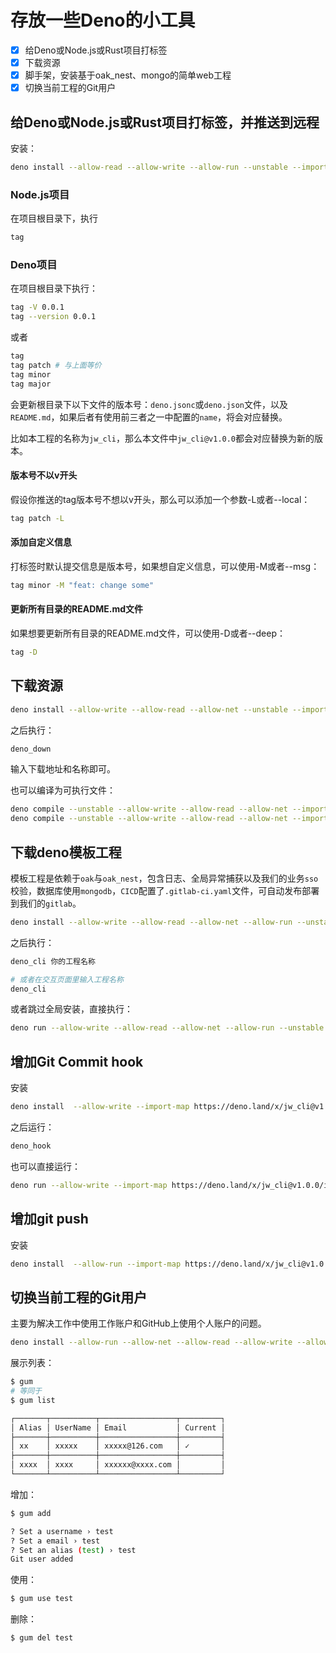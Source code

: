 # 存放一些Deno的小工具

- [x] 给Deno或Node.js或Rust项目打标签
- [x] 下载资源
- [x] 脚手架，安装基于oak_nest、mongo的简单web工程
- [x] 切换当前工程的Git用户

## 给Deno或Node.js或Rust项目打标签，并推送到远程

安装：

```bash
deno install --allow-read --allow-write --allow-run --unstable --import-map https://deno.land/x/jw_cli@v1.0.0/import_map.json -n tag -f https://deno.land/x/jw_cli@v1.0.0/cli/tag/mod.ts
```

### Node.js项目

在项目根目录下，执行

```bash
tag
```

### Deno项目

在项目根目录下执行：

```bash
tag -V 0.0.1
tag --version 0.0.1
```

或者

```bash
tag
tag patch # 与上面等价
tag minor
tag major
```

会更新根目录下以下文件的版本号：`deno.jsonc`或`deno.json`文件，以及`README.md`，如果后者有使用前三者之一中配置的`name`，将会对应替换。

比如本工程的名称为`jw_cli`，那么本文件中`jw_cli@v1.0.0`都会对应替换为新的版本。

#### 版本号不以v开头

假设你推送的tag版本号不想以v开头，那么可以添加一个参数-L或者--local：

```bash
tag patch -L
```

#### 添加自定义信息

打标签时默认提交信息是版本号，如果想自定义信息，可以使用-M或者--msg：

```bash
tag minor -M "feat: change some"
```

#### 更新所有目录的README.md文件

如果想要更新所有目录的README.md文件，可以使用-D或者--deep：

```bash
tag -D
```

## 下载资源

```bash
deno install --allow-write --allow-read --allow-net --unstable --import-map https://deno.land/x/jw_cli@v1.0.0/import_map.json -n deno_down -f https://deno.land/x/jw_cli@v1.0.0/cli/download.ts
```

之后执行：

```bash
deno_down
```

输入下载地址和名称即可。

也可以编译为可执行文件：

```bash
deno compile --unstable --allow-write --allow-read --allow-net --import-map https://deno.land/x/jw_cli@v1.0.0/import_map.json --target x86_64-pc-windows-msvc https://deno.land/x/jw_cli@v1.0.0/cli/download.ts
deno compile --unstable --allow-write --allow-read --allow-net --import-map https://deno.land/x/jw_cli@v1.0.0/import_map.json https://deno.land/x/jw_cli@v1.0.0/cli/download.ts
```

## 下载deno模板工程

模板工程是依赖于`oak`与`oak_nest`，包含日志、全局异常捕获以及我们的业务`sso`校验，数据库使用`mongodb`，`CICD`配置了`.gitlab-ci.yaml`文件，可自动发布部署到我们的`gitlab`。

```bash
deno install --allow-write --allow-read --allow-net --allow-run --unstable --import-map https://deno.land/x/jw_cli@v1.0.0/import_map.json -n deno_cli -f https://deno.land/x/jw_cli@v1.0.0/cli/project.ts
```

之后执行：

```bash
deno_cli 你的工程名称

# 或者在交互页面里输入工程名称
deno_cli
```

或者跳过全局安装，直接执行：

```bash
deno run --allow-write --allow-read --allow-net --allow-run --unstable --import-map https://deno.land/x/jw_cli@v1.0.0/import_map.json  https://deno.land/x/jw_cli@v1.0.0/cli/project.ts 你的工程名称
```

## 增加Git Commit hook

安装

```bash
deno install  --allow-write --import-map https://deno.land/x/jw_cli@v1.0.0/import_map.json  -n deno_hook -f  https://deno.land/x/jw_cli@v1.0.0/cli/git/git_hook.ts
```

之后运行：

```bash
deno_hook
```

也可以直接运行：

```bash
deno run --allow-write --import-map https://deno.land/x/jw_cli@v1.0.0/import_map.json https://deno.land/x/jw_cli@v1.0.0/cli/git/git_hook.ts
```

## 增加git push

安装

```bash
deno install  --allow-run --import-map https://deno.land/x/jw_cli@v1.0.0/import_map.json  -n push -f  https://deno.land/x/jw_cli@v1.0.0/cli/git/push.ts
```

## 切换当前工程的Git用户

主要为解决工作中使用工作账户和GitHub上使用个人账户的问题。

```bash
deno install --allow-run --allow-net --allow-read --allow-write --allow-env --unstable --import-map https://deno.land/x/jw_cli@v1.0.0/import_map.json -n gum  -f https://deno.land/x/jw_cli@v1.0.0/cli/git/user_change.ts
```

展示列表：

```bash
$ gum 
# 等同于
$ gum list

┌───────┬──────────┬─────────────────┬─────────┐
│ Alias │ UserName │ Email           │ Current │
├───────┼──────────┼─────────────────┼─────────┤
│ xx    │ xxxxx    │ xxxxx@126.com   │ ✓       │
├───────┼──────────┼─────────────────┼─────────┤
│ xxxx  │ xxxx     │ xxxxxx@xxxx.com │         │
└───────┴──────────┴─────────────────┴─────────┘
```

增加：

```bash
$ gum add 

? Set a username › test
? Set a email › test
? Set an alias (test) › test
Git user added
```

使用：

```bash
$ gum use test
```

删除：

```bash
$ gum del test
```
